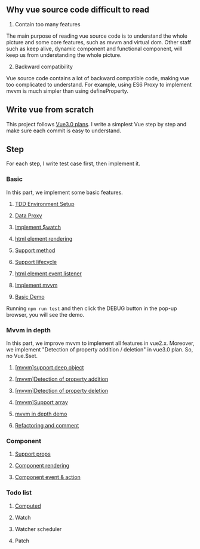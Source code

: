 ## Why vue source code difficult to read

1. Contain too many features

The main purpose of reading vue source code is to understand the whole picture and some core features, such as mvvm and virtual dom. Other staff such as keep alive, dynamic component and functional component, will keep us from understanding the whole picture.

2. Backward compatibility

Vue source code contains a lot of backward compatible code, making vue too complicated to understand. For example, using ES6 Proxy to implement mvvm is much simpler than using defineProperty.

## Write vue from scratch

This project follows [Vue3.0 plans](https://medium.com/the-vue-point/plans-for-the-next-iteration-of-vue-js-777ffea6fabf). I write a simplest Vue step by step and make sure each commit is easy to understand.

## Step

For each step, I write test case first, then implement it.

### Basic

In this part, we implement some basic features.

1. [TDD Environment Setup](https://github.com/zzz945/write-vue3-from-scratch/blob/master/doc/TDD%20Environment%20Setup.md)

2. [Data Proxy](https://github.com/zzz945/write-vue3-from-scratch/commit/3d4b919252a98a9f6898329016a17aa1d6d2da70)

3. [Implement $watch](https://github.com/zzz945/write-vue3-from-scratch/commit/e69f5e870014be7417d08fd0368d8aa6b9cba10e)

4. [html element rendering](https://github.com/zzz945/write-vue3-from-scratch/commit/89df7464fec10653b2e12e4cb42756d71312a5dd)

5. [Support method](https://github.com/zzz945/write-vue3-from-scratch/commit/6540bcfb03ad6d64cd28e5be069e553976f00939)

6. [Support lifecycle](https://github.com/zzz945/write-vue3-from-scratch/commit/93ba39e19e2ad2401fe07d4702d95bed6db31a90)

7. [html element event listener](https://github.com/zzz945/write-vue3-from-scratch/commit/2f9297b1c389095ebc58f4742fa770abc33186c5)

8. [Implement mvvm](https://github.com/zzz945/write-vue3-from-scratch/commit/664aef66528ce3c464cea4abea90ec223654b6af)

9. [Basic Demo](https://github.com/zzz945/write-vue3-from-scratch/commit/1b12d416a8e9d0e59f1be5b421c378b06bc1f490)

Running ```npm run test``` and then click the DEBUG button in the pop-up browser, you will see the demo.

### Mvvm in depth

In this part, we improve mvvm to implement all features in vue2.x. Moreover, we implement "Detection of property addition / deletion" in vue3.0 plan. So, no Vue.$set.

1. [[mvvm]support deep object](https://github.com/zzz945/write-vue3-from-scratch/commit/1d6d3f0676de5cd42ded7b0a650200e6c1a0441e)

2. [[mvvm]Detection of property addition](https://github.com/zzz945/write-vue3-from-scratch/commit/61eb32a033418f7c9a0fc7d06c9ec097084fec0c)

3. [[mvvm]Detection of property deletion](https://github.com/zzz945/write-vue3-from-scratch/commit/e33f9a6e568a304d9b9a8030051e9b5114de8881)

4. [[mvvm]Support array](https://github.com/zzz945/write-vue3-from-scratch/commit/d55b3947626ac63ac2a1b7b74379594ad3273d09)

5. [mvvm in depth demo](https://github.com/zzz945/write-vue3-from-scratch/commit/158b38d5fd786094d4225f243dc90a9f8009a5e4)

6. [Refactoring and comment](https://github.com/zzz945/write-vue3-from-scratch/commit/84fbcca866edeabe5c7c884e0a65893e8bbd744c)


### Component

1. [Support props](https://github.com/zzz945/write-vue3-from-scratch/commit/c58a0f060227569b9e298a5ad8d8bfdc399b40b3)

2. [Component rendering](https://github.com/zzz945/write-vue3-from-scratch/commit/9dc6bd598c7b57fa588e5541a5993b044fd5888e)

3. [Component event & action](https://github.com/zzz945/write-vue3-from-scratch/commit/9202efc753749782e6274d19a66026289b22ec03)

### Todo list

1. [Computed](https://github.com/zzz945/write-vue3-from-scratch/commit/c796f1a65b5b5d831fa0fce0dfb6da4b894987e3)

2. Watch

3. Watcher scheduler

4. Patch
